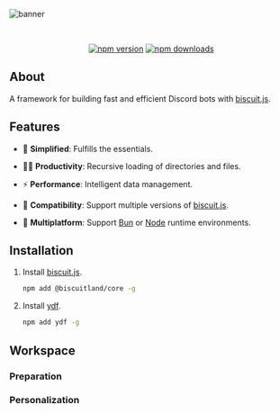 ![banner](https://raw.githubusercontent.com/kh0wel/ydf/main/assets/banner.png)

<div align="center">
	<br />
	<p>
		<a href="https://www.npmjs.com/package/ydf"><img src="https://img.shields.io/npm/v/ydf.svg?maxAge=3600" alt="npm version" /></a>
		<a href="https://www.npmjs.com/package/ydf"><img src="https://img.shields.io/npm/dt/ydf.svg?maxAge=3600" alt="npm downloads" /></a>
	</p>
</div>

## About

A framework for building fast and efficient Discord bots with [biscuit.js](https://biscuitjs.com).

## Features

- 🧭 **Simplified**: Fulfills the essentials.

- 💪🏻 **Productivity**: Recursive loading of directories and files.

- ⚡ **Performance**: Intelligent data management.

- 🔌 **Compatibility**: Support multiple versions of [biscuit.js](https://biscuitjs.com).

- 🧳 **Multiplatform**: Support [Bun](https://bun.sh) or [Node](https://nodejs.org) runtime environments.

## Installation

1. Install [biscuit.js](https://npmjs.com/package/@biscuitland/core).

    ```bash
    npm add @biscuitland/core -g
    ```

2. Install [ydf](https://npmjs.com/package/ydf).

    ```bash
    npm add ydf -g
    ```

## Workspace

### Preparation

### Personalization
